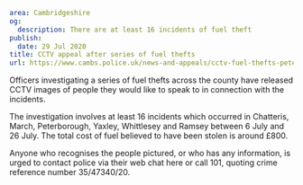 ```yaml
area: Cambridgeshire
og:
  description: There are at least 16 incidents of fuel theft
publish:
  date: 29 Jul 2020
title: CCTV appeal after series of fuel thefts
url: https://www.cambs.police.uk/news-and-appeals/cctv-fuel-thefts-peterborough-fenland
```

Officers investigating a series of fuel thefts across the county have released CCTV images of people they would like to speak to in connection with the incidents.

The investigation involves at least 16 incidents which occurred in Chatteris, March, Peterborough, Yaxley, Whittlesey and Ramsey between 6 July and 26 July. The total cost of fuel believed to have been stolen is around £800.

Anyone who recognises the people pictured, or who has any information, is urged to contact police via their web chat here or call 101, quoting crime reference number 35/47340/20.
